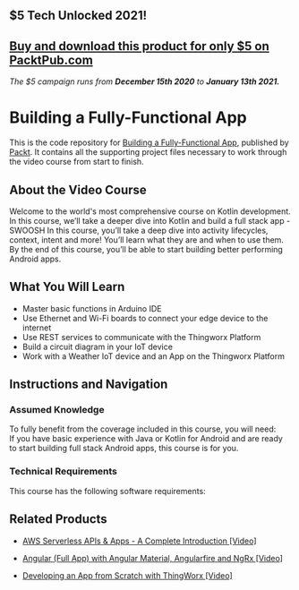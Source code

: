 ## $5 Tech Unlocked 2021!
[Buy and download this product for only $5 on PacktPub.com](https://www.packtpub.com/)
-----
*The $5 campaign         runs from __December 15th 2020__ to __January 13th 2021.__*

# Building a Fully-Functional App
This is the code repository for [Building a Fully-Functional App](https://www.packtpub.com/application-development/developing-app-scratch-thingworx-video?utm_source=github&utm_medium=repository&utm_campaign=9781788474245), published by [Packt](https://www.packtpub.com/?utm_source=github). It contains all the supporting project files necessary to work through the video course from start to finish.
## About the Video Course
Welcome to the world's most comprehensive course on Kotlin development. In this course, we’ll take a deeper dive into Kotlin and build a full stack app - SWOOSH
In this course, you’ll take a deep dive into activity lifecycles, context, intent and more! You’ll learn what they are and when to use them. By the end of this course, you’ll be able to start building better performing Android apps.


<H2>What You Will Learn</H2>
<DIV class=book-info-will-learn-text>
<UL>
<LI>Master basic functions in Arduino IDE&nbsp; 
<LI>Use Ethernet and Wi-Fi boards to connect your edge device to the internet 
<LI>Use REST services to communicate with the Thingworx Platform&nbsp; 
<LI>Build a circuit diagram in your IoT device&nbsp; 
<LI>Work with a Weather IoT device and an App on the Thingworx Platform </LI></UL></DIV>

## Instructions and Navigation
### Assumed Knowledge
To fully benefit from the coverage included in this course, you will need:<br/>
If you have basic experience with Java or Kotlin for Android and are ready to start building full stack Android apps, this course is for you.
### Technical Requirements
This course has the following software requirements:<br/>
                     

## Related Products
* [AWS Serverless APIs & Apps - A Complete Introduction [Video]](https://www.packtpub.com/application-development/developing-app-scratch-thingworx-video?utm_source=github&utm_medium=repository&utm_campaign=9781788474245)

* [Angular (Full App) with Angular Material, Angularfire and NgRx [Video]](https://www.packtpub.com/application-development/developing-app-scratch-thingworx-video?utm_source=github&utm_medium=repository&utm_campaign=9781788474245)

* [Developing an App from Scratch with ThingWorx [Video]](https://www.packtpub.com/application-development/developing-app-scratch-thingworx-video?utm_source=github&utm_medium=repository&utm_campaign=9781788474245)

